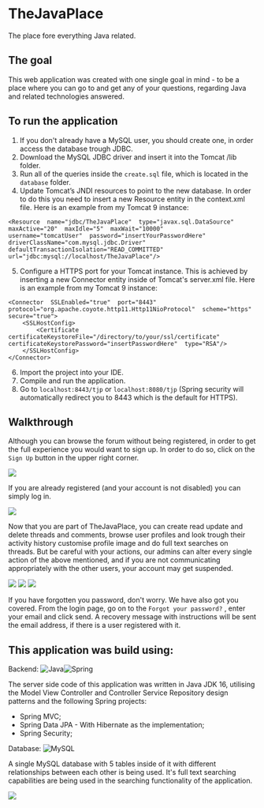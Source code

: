 
# TheJavaPlace
The place fore everything Java related.

## The goal
This web application was created with one single goal in mind - to be a place where you can go to and get any of your questions, regarding Java and related technologies answered.

## To run the application
1. If you don't already have a MySQL user, you should create one, in order access the database trough JDBC.
2. Download the MySQL JDBC driver and insert it into the Tomcat /lib folder.
3. Run all of the queries inside the `create.sql` file, which is located in the `database` folder.
4. Update Tomcat’s JNDI resources to point to the new database. In order to do this you need to insert a new Resource entity in the context.xml file. Here is an example from my Tomcat 9 instance:
 ```
 <Resource  name="jdbc/TheJavaPlace"  type="javax.sql.DataSource"
maxActive="20"  maxIdle="5"  maxWait="10000"
username="tomcatUser"  password="insertYourPasswordHere"
driverClassName="com.mysql.jdbc.Driver"
defaultTransactionIsolation="READ_COMMITTED"
url="jdbc:mysql://localhost/TheJavaPlace"/>
 ```
5. Configure a HTTPS port for your Tomcat instance. This is achieved by inserting a new Connector entity inside of Tomcat's server.xml file. Here is an example from my Tomcat 9 instance:
```
<Connector  SSLEnabled="true"  port="8443"  protocol="org.apache.coyote.http11.Http11NioProtocol"  scheme="https"  secure="true">
	<SSLHostConfig>
		<Certificate certificateKeystoreFile="/directory/to/your/ssl/certificate"  certificateKeystorePassword="insertPasswordHere"  type="RSA"/>
	</SSLHostConfig>
</Connector>
```

6. Import the project into your IDE.
7. Compile and run the application.
8. Go to `localhost:8443/tjp` or `localhost:8080/tjp` (Spring security will automatically redirect you to 8443 which is the default for HTTPS).

## Walkthrough

Although you can browse the forum without being registered, in order to get the full experience you would want to sign up. In order to do so, click on the `Sign Up` button in the upper right corner.


![](https://i.imgur.com/KDrgaXc.png)

If you are already registered (and your account is not disabled) you can simply log in.


![](https://i.imgur.com/gw0sWCf.png)

Now that you are part of TheJavaPlace, you can create read update and delete threads and comments, browse user profiles and look trough their activity history customise profile image and do full text searches on threads. But be careful with your actions, our admins can alter every single action of the above mentioned, and if you are not communicating appropriately with the other users, your account may get suspended. 

![](https://i.imgur.com/hiZVWvM.png)
![](https://i.imgur.com/QMQTbBj.png)
![](https://i.imgur.com/9vN98HK.png)

If you have forgotten you password, don't worry. We have also got you covered. From the login page, go on to the `Forgot your password?` , enter your email and click send. A recovery message with instructions will be sent the email address, if there is a user registered with it. 

## This application was build using:

Backend:
![Java](https://img.shields.io/badge/java-%23ED8B00.svg?style=for-the-badge&logo=java&logoColor=white)![Spring](https://img.shields.io/badge/spring-%236DB33F.svg?style=for-the-badge&logo=spring&logoColor=white)

The server side code of this application was written in Java JDK 16, utilising the Model View Controller and Controller Service Repository design patterns and the following Spring projects:
- Spring MVC;
- Spring Data JPA - With Hibernate as the implementation;
- Spring Security;

Database:
![MySQL](https://img.shields.io/badge/mysql-%2300f.svg?style=for-the-badge&logo=mysql&logoColor=white)

A single MySQL database with 5 tables inside of it with different relationships between each other is being used. It's full text searching capabilities are being used in the searching functionality of the application. 



![](https://i.imgur.com/BfbdpSV.png)



